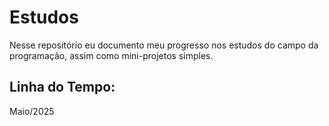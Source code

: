 # Estudos
Nesse repositório eu documento meu progresso nos estudos do campo da programação, assim como mini-projetos simples.

## Linha do Tempo:

Maio/2025
